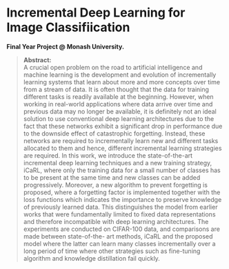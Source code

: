 # Incremental Deep Learning for Image Classifiication
**Final Year Project @ Monash University.**
>**Abstract:**<br>
A crucial open problem on the road to artificial intelligence and machine learning is the development and evolution of incrementally learning systems that learn about more and more concepts over time from a stream of data. It is often thought that the data for training different tasks is readily available at the beginning. However, when working in real-world applications where data arrive over time and previous data may no longer be available, it is definitely not an ideal solution to use conventional deep learning architectures due to the fact that these networks exhibit a significant drop in performance due to the downside effect of catastrophic forgetting. Instead, these networks are required to incrementally learn new and different tasks allocated to them and hence, different incremental learning strategies are required. In this work, we introduce the state-of-the-art incremental deep learning techniques and a new training strategy, iCaRL, where only the training data for a small number of classes has to be present at the same time and new classes can be added progressively. Moreover, a new algorithm to prevent forgetting is proposed, where a forgetting factor is implemented together with the loss functions which indicates the importance to preserve knowledge of previously learned data. This distinguishes the model from earlier works that were fundamentally limited to fixed data representations and therefore incompatible with deep learning architectures. The experiments are conducted on CIFAR-100 data, and comparisons are made between state-of-the-
art methods, iCaRL and the proposed model where the latter can learn many classes incrementally over a long period of time where other strategies such as fine-tuning algorithm
and knowledge distillation fail quickly.

